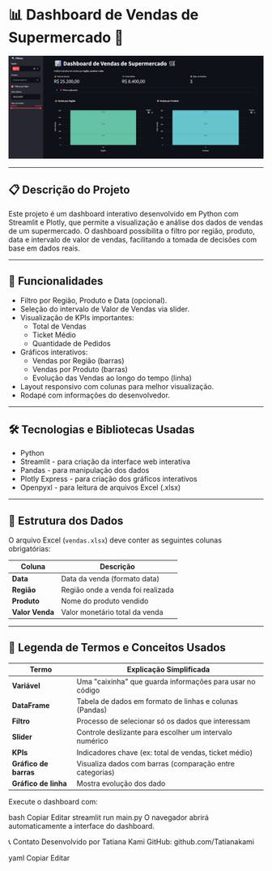 # 📊 Dashboard de Vendas de Supermercado 🛒

![Imagem do Dashboard](./tela_python.jpg)

---

## 📋 Descrição do Projeto

Este projeto é um dashboard interativo desenvolvido em Python com Streamlit e Plotly, que permite a visualização e análise dos dados de vendas de um supermercado. O dashboard possibilita o filtro por região, produto, data e intervalo de valor de vendas, facilitando a tomada de decisões com base em dados reais.

---

## 🚀 Funcionalidades

- Filtro por Região, Produto e Data (opcional).
- Seleção do intervalo de Valor de Vendas via slider.
- Visualização de KPIs importantes:
  - Total de Vendas
  - Ticket Médio
  - Quantidade de Pedidos
- Gráficos interativos:
  - Vendas por Região (barras)
  - Vendas por Produto (barras)
  - Evolução das Vendas ao longo do tempo (linha)
- Layout responsivo com colunas para melhor visualização.
- Rodapé com informações do desenvolvedor.

---

## 🛠️ Tecnologias e Bibliotecas Usadas

- Python
- Streamlit - para criação da interface web interativa
- Pandas - para manipulação dos dados
- Plotly Express - para criação dos gráficos interativos
- Openpyxl - para leitura de arquivos Excel (.xlsx)

---

## 📂 Estrutura dos Dados

O arquivo Excel (`vendas.xlsx`) deve conter as seguintes colunas obrigatórias:

| Coluna       | Descrição                             |
|--------------|-------------------------------------|
| **Data**     | Data da venda (formato data)        |
| **Região**   | Região onde a venda foi realizada    |
| **Produto**  | Nome do produto vendido              |
| **Valor Venda** | Valor monetário total da venda     |

---

## 📖 Legenda de Termos e Conceitos Usados

| Termo              | Explicação Simplificada                                    |
|--------------------|-----------------------------------------------------------|
| **Variável**        | Uma "caixinha" que guarda informações para usar no código |
| **DataFrame**       | Tabela de dados em formato de linhas e colunas (Pandas)   |
| **Filtro**          | Processo de selecionar só os dados que interessam          |
| **Slider**          | Controle deslizante para escolher um intervalo numérico    |
| **KPIs**            | Indicadores chave (ex: total de vendas, ticket médio)      |
| **Gráfico de barras** | Visualiza dados com barras (comparação entre categorias)  |
| **Gráfico de linha** | Mostra evolução dos dado

Execute o dashboard com:

bash
Copiar
Editar
streamlit run main.py
O navegador abrirá automaticamente a interface do dashboard.

📞 Contato
Desenvolvido por Tatiana Kami
GitHub: github.com/Tatianakami

yaml
Copiar
Editar

